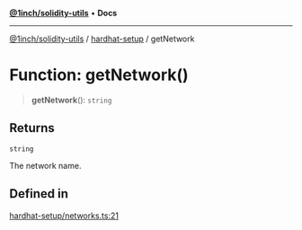[**@1inch/solidity-utils**](../../README.md) • **Docs**

***

[@1inch/solidity-utils](../../README.md) / [hardhat-setup](../README.md) / getNetwork

# Function: getNetwork()

> **getNetwork**(): `string`

## Returns

`string`

The network name.

## Defined in

[hardhat-setup/networks.ts:21](https://github.com/1inch/solidity-utils/blob/f9426ba6dab1eac9ac07fe3976b8d1cb2d2e5ba1/hardhat-setup/networks.ts#L21)
